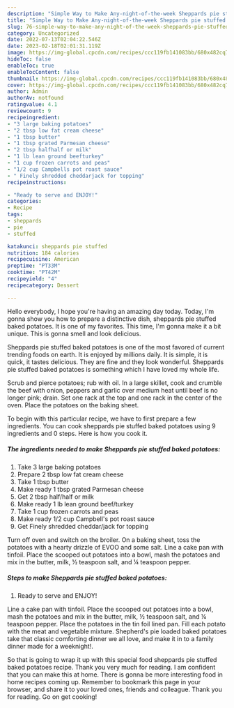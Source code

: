 ```yaml
---
description: "Simple Way to Make Any-night-of-the-week Sheppards pie stuffed baked potatoes"
title: "Simple Way to Make Any-night-of-the-week Sheppards pie stuffed baked potatoes"
slug: 76-simple-way-to-make-any-night-of-the-week-sheppards-pie-stuffed-baked-potatoes
category: Uncategorized
date: 2022-07-13T02:04:22.546Z
date: 2023-02-18T02:01:31.119Z
image: https://img-global.cpcdn.com/recipes/ccc119fb141083bb/680x482cq70/sheppards-pie-stuffed-baked-potatoes-recipe-main-photo.jpg
hideToc: false
enableToc: true
enableTocContent: false
thumbnail: https://img-global.cpcdn.com/recipes/ccc119fb141083bb/680x482cq70/sheppards-pie-stuffed-baked-potatoes-recipe-main-photo.jpg
cover: https://img-global.cpcdn.com/recipes/ccc119fb141083bb/680x482cq70/sheppards-pie-stuffed-baked-potatoes-recipe-main-photo.jpg
author: Admin
authorAv: notfound
ratingvalue: 4.1
reviewcount: 9
recipeingredient:
- "3 large baking potatoes"
- "2 tbsp low fat cream cheese"
- "1 tbsp butter"
- "1 tbsp grated Parmesan cheese"
- "2 tbsp halfhalf or milk"
- "1 lb lean ground beefturkey"
- "1 cup frozen carrots and peas"
- "1/2 cup Campbells pot roast sauce"
- " Finely shredded cheddarjack for topping"
recipeinstructions:

- "Ready to serve and ENJOY!"
categories:
- Recipe
tags:
- sheppards
- pie
- stuffed

katakunci: sheppards pie stuffed 
nutrition: 184 calories
recipecuisine: American
preptime: "PT33M"
cooktime: "PT42M"
recipeyield: "4"
recipecategory: Dessert

---
```



Hello everybody, I hope you're having an amazing day today. Today, I'm gonna show you how to prepare a distinctive dish, sheppards pie stuffed baked potatoes. It is one of my favorites. This time, I'm gonna make it a bit unique. This is gonna smell and look delicious.

Sheppards pie stuffed baked potatoes is one of the most favored of current trending foods on earth. It is enjoyed by millions daily. It is simple, it is quick, it tastes delicious. They are fine and they look wonderful. Sheppards pie stuffed baked potatoes is something which I have loved my whole life.

Scrub and pierce potatoes; rub with oil. In a large skillet, cook and crumble the beef with onion, peppers and garlic over medium heat until beef is no longer pink; drain. Set one rack at the top and one rack in the center of the oven. Place the potatoes on the baking sheet.


To begin with this particular recipe, we have to first prepare a few ingredients. You can cook sheppards pie stuffed baked potatoes using 9 ingredients and 0 steps. Here is how you cook it.

<!--inarticleads1-->

##### The ingredients needed to make Sheppards pie stuffed baked potatoes:

1. Take 3 large baking potatoes
1. Prepare 2 tbsp low fat cream cheese
1. Take 1 tbsp butter
1. Make ready 1 tbsp grated Parmesan cheese
1. Get 2 tbsp half/half or milk
1. Make ready 1 lb lean ground beef/turkey
1. Take 1 cup frozen carrots and peas
1. Make ready 1/2 cup Campbell&#39;s pot roast sauce
1. Get  Finely shredded cheddar/jack for topping


Turn off oven and switch on the broiler. On a baking sheet, toss the potatoes with a hearty drizzle of EVOO and some salt. Line a cake pan with tinfoil. Place the scooped out potatoes into a bowl, mash the potatoes and mix in the butter, milk, ½ teaspoon salt, and ¼ teaspoon pepper. 

<!--inarticleads2-->

##### Steps to make Sheppards pie stuffed baked potatoes:


1. Ready to serve and ENJOY!

Line a cake pan with tinfoil. Place the scooped out potatoes into a bowl, mash the potatoes and mix in the butter, milk, ½ teaspoon salt, and ¼ teaspoon pepper. Place the potatoes in the tin foil lined pan. Fill each potato with the meat and vegetable mixture. Shepherd&#39;s pie loaded baked potatoes take that classic comforting dinner we all love, and make it in to a family dinner made for a weeknight!. 

So that is going to wrap it up with this special food sheppards pie stuffed baked potatoes recipe. Thank you very much for reading. I am confident that you can make this at home. There is gonna be more interesting food in home recipes coming up. Remember to bookmark this page in your browser, and share it to your loved ones, friends and colleague. Thank you for reading. Go on get cooking!
